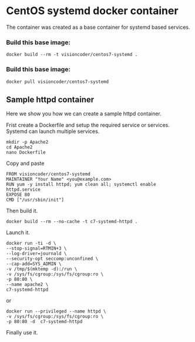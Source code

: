 #  CentOS systemd docker container

The container was created as a base container for systemd based services.

### Build this base image:

```
docker build --rm -t visioncoder/centos7-systemd .
```

### Build this base image:

```
docker pull visioncoder/centos7-systemd
```

## Sample httpd container

Here we show you how we can create a sample httpd container.

Frist create a Dockerfile and setup the required service or services. Systemd can launch multiple services.

```
mkdir -p Apache2
cd Apache2
nano Dockerfile
```
Copy and paste

```
FROM visioncoder/centos7-systemd
MAINTAINER "Your Name" <you@example.com>
RUN yum -y install httpd; yum clean all; systemctl enable httpd.service
EXPOSE 80
CMD ["/usr/sbin/init"]
```

Then build it.

```
docker build --rm --no-cache -t c7-systemd-httpd .
```

Launch it.

```
docker run -ti -d \
--stop-signal=RTMIN+3 \
--log-driver=journald \
--security-opt seccomp:unconfined \
--cap-add=SYS_ADMIN \
-v /tmp/$(mktemp -d):/run \
-v /sys/fs/cgroup:/sys/fs/cgroup:ro \
-p 80:80 \
--name apache2 \
c7-systemd-httpd
```
or


```
docker run --privileged --name httpd \
-v /sys/fs/cgroup:/sys/fs/cgroup:ro \
-p 80:80 -d  c7-systemd-httpd
```

Finally use it.
